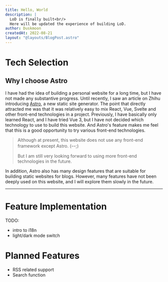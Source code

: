 ```yaml
---
title: Hello, World
description: |
  LoD is finally built<br/>
  Here will be updated the experience of building LoD.
author: Duskmoon
createdAt: 2022-08-21
layout: "@layouts/BlogPost.astro"
---
```


# Tech Selection

## Why I choose Astro

I have had the idea of building a personal website for a long time, but I have not made any substantive progress. Until recently, I saw an article on Zhihu introducing [Astro](https://astro.build/), a new static site generator. The point that directly attracted me was that it was relatively easy to mix React, Vue, Svelte and other front-end technologies in a project. Previously, I have basically only learned React, and I have tried Vue 3, but I have not decided which technology to use to build this website. And Astro's feature makes me feel that this is a good opportunity to try various front-end technologies.

> Although at present, this website does not use any front-end framework except Astro. (ｰｰ;)
>
> But I am still very looking forward to using more front-end technologies in the future.

In addition, Astro also has many design features that are suitable for building static websites for blogs. However, many features have not been deeply used on this website, and I will explore them slowly in the future.

---

# Feature Implementation

TODO:

- intro to i18n
- light/dark mode switch

# Planned Features

- RSS related support
- Search function
